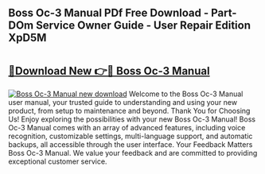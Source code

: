 ## Boss Oc-3 Manual PDf Free Download - Part-DOm Service Owner Guide - User Repair Edition XpD5M

# <h2><a href="http://cf13682.oget.top/?id=Boss+Oc-3+Manual">🔗Download New 👉🔴 Boss Oc-3 Manual</a></h2>

[![Boss Oc-3 Manual new download](https://i.imgur.com/5g1atiW.png)](http://cf13682.oget.top/?id=Boss+Oc-3+Manual)
Welcome to the Boss Oc-3 Manual user manual, your trusted guide to understanding and using your new product, from setup to maintenance and beyond. Thank You for Choosing Us! Enjoy exploring the possibilities with your new Boss Oc-3 Manual! Boss Oc-3 Manual comes with an array of advanced features, including voice recognition, customizable settings, multi-language support, and automatic backups, all accessible through the user interface. Your Feedback Matters Boss Oc-3 Manual. We value your feedback and are committed to providing exceptional customer service.
